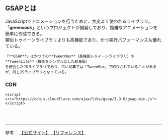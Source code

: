 ## GSAPとは
JavaScriptでアニメーションを行うために、大変よく使われるライブラリ。  
「**greensock**」というプロジェクトが開発しており、複雑なアニメーションを簡単に作成できる。  
類似トゥイーンライブラリよりも高機能であり、かつ実行パフォーマンスも優れている。  

    「**GSAP**」はかつての**TweenMax**（高機能トゥイーンライブラリ）や**TweenLite**（機能をシンプルにした軽量版）  
    を統合したJSライブラリであり、古い記事では「TweenMax」で紹介されていることがあるが、同じJSライブラリとなっている。  

### CDN
`<script src="https://cdnjs.cloudflare.com/ajax/libs/gsap/3.9.0/gsap.min.js"></script>`

<br><br>

---

参考：
[【公式サイト】](https://greensock.com/get-started/)
[【リファレンス】](https://ics.media/entry/7162/)










